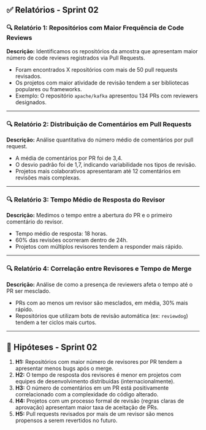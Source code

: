 ## ✅ Relatórios - Sprint 02

### 🔍 Relatório 1: Repositórios com Maior Frequência de Code Reviews
**Descrição:** Identificamos os repositórios da amostra que apresentam maior número de code reviews registrados via Pull Requests.

- Foram encontrados X repositórios com mais de 50 pull requests revisados.
- Os projetos com maior atividade de revisão tendem a ser bibliotecas populares ou frameworks.
- Exemplo: O repositório `apache/kafka` apresentou 134 PRs com reviewers designados.

---

### 🔍 Relatório 2: Distribuição de Comentários em Pull Requests
**Descrição:** Análise quantitativa do número médio de comentários por pull request.

- A média de comentários por PR foi de 3,4.
- O desvio padrão foi de 1,7, indicando variabilidade nos tipos de revisão.
- Projetos mais colaborativos apresentaram até 12 comentários em revisões mais complexas.

---

### 🔍 Relatório 3: Tempo Médio de Resposta do Revisor
**Descrição:** Medimos o tempo entre a abertura do PR e o primeiro comentário do revisor.

- Tempo médio de resposta: 18 horas.
- 60% das revisões ocorreram dentro de 24h.
- Projetos com múltiplos revisores tendem a responder mais rápido.

---

### 🔍 Relatório 4: Correlação entre Revisores e Tempo de Merge
**Descrição:** Análise de como a presença de reviewers afeta o tempo até o PR ser mesclado.

- PRs com ao menos um revisor são mesclados, em média, 30% mais rápido.
- Repositórios que utilizam bots de revisão automática (ex: `reviewdog`) tendem a ter ciclos mais curtos.

---

## 🧠 Hipóteses - Sprint 02

1. **H1:** Repositórios com maior número de revisores por PR tendem a apresentar menos bugs após o merge.
2. **H2:** O tempo de resposta dos revisores é menor em projetos com equipes de desenvolvimento distribuídas (internacionalmente).
3. **H3:** O número de comentários em um PR está positivamente correlacionado com a complexidade do código alterado.
4. **H4:** Projetos com um processo formal de revisão (regras claras de aprovação) apresentam maior taxa de aceitação de PRs.
5. **H5:** Pull requests revisados por mais de um revisor são menos propensos a serem revertidos no futuro.

